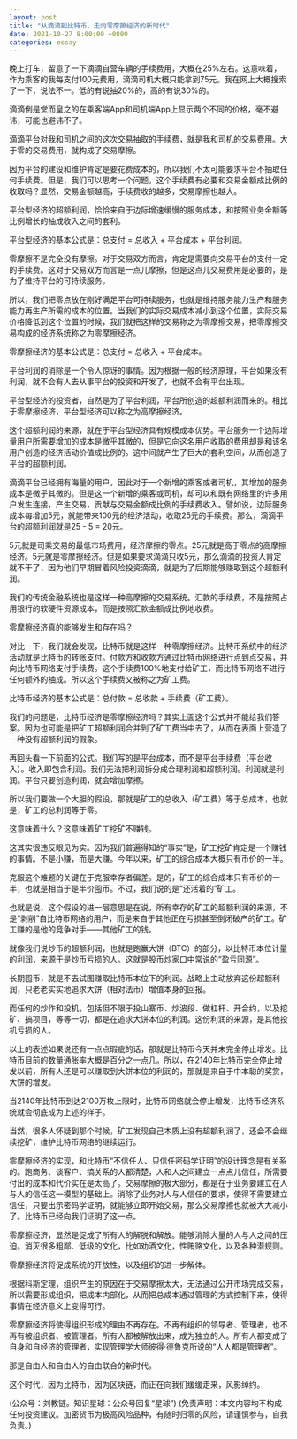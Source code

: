 ```yaml
---
layout: post
title: "从滴滴到比特币，走向零摩擦经济的新时代"
date: 2021-10-27 8:00:00 +0800
categories: essay
---
```


晚上打车，留意了一下滴滴自营车辆的手续费用，大概在25%左右。这意味着，作为乘客的我每支付100元费用，滴滴司机大概只能拿到75元。我在网上大概搜索了一下，说法不一。低的有说抽20%的，高的有说30%的。

滴滴倒是堂而皇之的在乘客端App和司机端App上显示两个不同的价格，毫不避讳，可能也避讳不了。

滴滴平台对我和司机之间的这次交易抽取的手续费，就是我和司机的交易费用。大于零的交易费用，就构成了交易摩擦。

因为平台的建设和维护肯定是要花费成本的，所以我们不太可能要求平台不抽取任何手续费。但是，我们可以思考一个问题，这个手续费有必要和交易金额成比例的收取吗？显然，交易金额越高，手续费收的越多，交易摩擦也越大。

平台型经济的超额利润，恰恰来自于边际增速缓慢的服务成本，和按照业务金额等比例增长的抽成收入之间的套利。

平台型经济的基本公式是：总支付 = 总收入 + 平台成本 + 平台利润。

零摩擦不是完全没有摩擦。对于交易双方而言，肯定是需要向交易平台的支付一定的手续费。这对于交易双方而言是一点儿摩擦，但是这点儿交易费用是必要的，是为了维持平台的可持续服务。

所以，我们把零点放在刚好满足平台可持续服务，也就是维持服务能力生产和服务能力再生产所需的成本的位置。当我们的实际交易成本减小到这个位置，实际交易价格降低到这个位置的时候，我们就把这样的交易称之为零摩擦交易，把零摩擦交易构成的经济系统称之为零摩擦经济。

零摩擦经济的基本公式是：总支付 = 总收入 + 平台成本。

平台利润的消除是一个令人惊讶的事情。因为根据一般的经济原理，平台如果没有利润，就不会有人去从事平台的投资和开发了，也就不会有平台出现。

平台型经济的投资者，自然是为了平台利润，平台所创造的超额利润而来的。相比于零摩擦经济，平台型经济可以称之为高摩擦经济。

这个超额利润的来源，就在于平台型经济具有规模成本优势。平台服务一个边际增量用户所需要增加的成本是微乎其微的，但是它向这名用户收取的费用却是和该名用户创造的经济活动价值成比例的。这中间就产生了巨大的套利空间，从而创造了平台的超额利润。

滴滴平台已经拥有海量的用户，因此对于一个新增的乘客或者司机，其增加的服务成本是微乎其微的。但是这一个新增的乘客或司机，却可以和既有网络里的许多用户发生连接，产生交易，贡献与交易金额成比例的手续费收入。譬如说，边际服务成本每增加5元，就能带来100元的经济活动，收取25元的手续费。那么，滴滴平台的超额利润就是25 - 5 = 20元。

5元就是司乘交易的最低市场费用，经济摩擦的零点。25元就是高于零点的高摩擦经济。5元就是零摩擦经济。但是如果要求滴滴只收5元，那么滴滴的投资人肯定就不干了，因为他们早期冒着风险投资滴滴，就是为了后期能够赚取到这个超额利润。

我们的传统金融系统也是这样一种高摩擦的交易系统。汇款的手续费，不是按照占用银行的软硬件资源成本，而是按照汇款金额成比例地收费。

零摩擦经济真的能够发生和存在吗？

对比一下，我们就会发现，比特币就是这样一种零摩擦经济。比特币系统中的经济活动就是比特币的转账支付。付款方和收款方通过比特币网络进行点到点交易，并向比特币网络支付手续费。这个手续费100%地支付给矿工，而比特币网络不进行任何额外的抽成。所以这个手续费又被称之为矿工费。

比特币经济的基本公式是：总付款 = 总收款 + 手续费（矿工费）。

我们的问题是，比特币经济是零摩擦经济吗？其实上面这个公式并不能给我们答案。因为也可能是把矿工超额利润合并到了矿工费当中去了，从而在表面上营造了一种没有超额利润的假象。

再回头看一下前面的公式。我们写的是平台成本，而不是平台手续费（平台收入）。收入即包含利润。我们无法把利润拆分成合理利润和超额利润。利润就是利润。平台只要创造利润，就会增加摩擦。

所以我们要做一个大胆的假设，那就是矿工的总收入（矿工费）等于总成本，也就是，矿工的总利润等于零。

这意味着什么？这意味着矿工挖矿不赚钱。

这其实很违反眼见为实。因为我们普遍得知的“事实”是，矿工挖矿肯定是一个赚钱的事情。不是小赚，而是大赚。今年以来，矿工的综合成本大概只有币价的一半。

克服这个难题的关键在于克服幸存者偏差。是的，矿工的综合成本只有币价的一半，也就是相当于是半价囤币。不过，我们说的是“还活着的”矿工。

也就是说，这个假设的进一层意思是在说，所有幸存的矿工的超额利润的来源，不是“剥削”自比特币网络的用户，而是来自于其他正在亏损甚至倒闭破产的矿工。矿工赚的是他的竞争对手——其他矿工的钱。

就像我们说炒币的超额利润，也就是跑赢大饼（BTC）的部分，以比特币本位计量的利润，来源于是炒币亏损的人。这就是股币炒家口中常说的“盈亏同源”。

长期囤币，就是不去试图赚取比特币本位下的利润。战略上主动放弃这份超额利润，只老老实实地追求大饼（相对法币）增值本身的回报。

而任何的炒作和投机，包括但不限于投山寨币、炒波段、做杠杆、开合约，以及挖矿、搞项目，等等一切，都是在追求大饼本位的利润。这份利润的来源，是其他投机亏损的人。

以上的表述如果说还有一点点瑕疵的话，那就是比特币今天并未完全停止增发。比特币目前的数量通胀率大概是百分之一点几。所以，在2140年比特币完全停止增发以前，所有人还是可以赚取到大饼本位的利润的，那就是来自于中本聪的奖赏，大饼的增发。

当2140年比特币到达2100万枚上限时，比特币网络就会停止增发，比特币经济系统就会彻底成为上述的样子。

当然，很多人怀疑到那个时候，矿工发现自己本质上没有超额利润了，还会不会继续挖矿，维护比特币网络的继续运行。

零摩擦经济的实现，和比特币“不信任人、只信任密码学证明”的设计理念是有关系的。跑商务、谈客户、搞关系的人都清楚，人和人之间建立一点点儿信任，所需要付出的成本和代价实在是太高了。交易摩擦的极大部分，都是在于业务要建立在人与人的信任这一模型的基础上。消除了业务对人与人信任的要求，使得不需要建立信任，只要出示密码学证明，就能够立即开始交易，那么交易摩擦也就被大大减小了。比特币已经向我们证明了这一点。

零摩擦经济，显然是促成了所有人的解脱和解放。能够消除大量的人与人之间的压迫。消灭很多粗鄙、低级的文化，比如劝酒文化，性贿赂文化，以及各种潜规则。

零摩擦经济将促成系统的开放性，以及组织的进一步解体。

根据科斯定理，组织产生的原因在于交易摩擦太大，无法通过公开市场完成交易，所以需要形成组织，把成本内部化，从而把总成本通过管理的方式控制下来，使得事情在经济意义上变得可行。

零摩擦经济将使得组织形成的理由不再存在。不再有组织的领导者、管理者，也不再有被组织者、被管理者。所有人都被解放出来，成为独立的人。所有人都变成了自身和自经济的管理者，实现管理学大师彼得·德鲁克所说的“人人都是管理者”。

那是自由人和自由人的自由联合的新时代。

这个时代，因为比特币，因为区块链，而正在向我们缓缓走来，风影绰约。

(公众号：刘教链。知识星球：公众号回复“星球”)
(免责声明：本文内容均不构成任何投资建议。加密货币为极高风险品种，有随时归零的风险，请谨慎参与，自我负责。)
